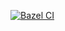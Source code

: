 
[![Bazel CI](https://github.com/nickbreen/event-store-vertx/actions/workflows/bazel.yml/badge.svg)](https://github.com/nickbreen/event-store-vertx/actions/workflows/bazel.yml)

